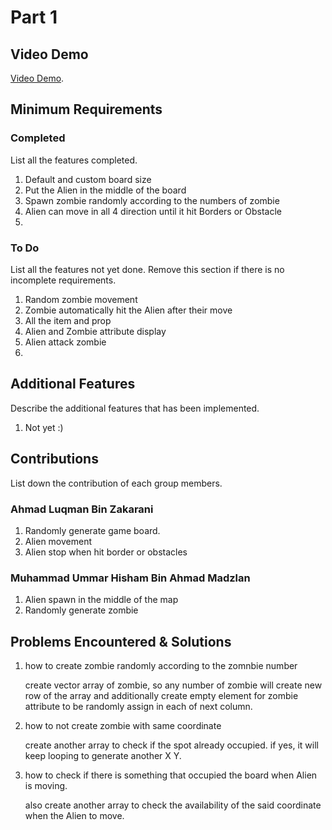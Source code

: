 # Part 1

## Video Demo

[Video Demo](https://youtu.be/QB1vPBx6YJU).

## Minimum Requirements

### Completed

List all the features completed.

1. Default and custom board size
2. Put the Alien in the middle of the board
3. Spawn zombie randomly according to the numbers of zombie
4. Alien can move in all 4 direction until it hit Borders or Obstacle
5. 


### To Do

List all the features not yet done. Remove this section if there is no incomplete requirements.

1. Random zombie movement
2. Zombie automatically hit the Alien after their move
3. All the item and prop
4. Alien and Zombie attribute display
5. Alien attack zombie
6. 


## Additional Features

Describe the additional features that has been implemented.

1. Not yet :)


## Contributions

List down the contribution of each group members.

### Ahmad Luqman Bin Zakarani

1. Randomly generate game board.
2. Alien movement
3. Alien stop when hit border or obstacles

### Muhammad Ummar Hisham Bin Ahmad Madzlan

1. Alien spawn in the middle of the map
2. Randomly generate zombie

## Problems Encountered & Solutions

1. how to create zombie randomly according to the zomnbie number 
  
   create vector array of zombie, so any number of zombie will create new row of the array
   and additionally create empty element for zombie attribute to be randomly assign in each of next column.

2. how to not create zombie with same coordinate
   
   create another array to check if the spot already occupied. if yes, it will keep looping to generate another X Y.

3. how to check if there is something that occupied the board when Alien is moving.

   also create another array to check the availability of the said coordinate when the Alien to move.